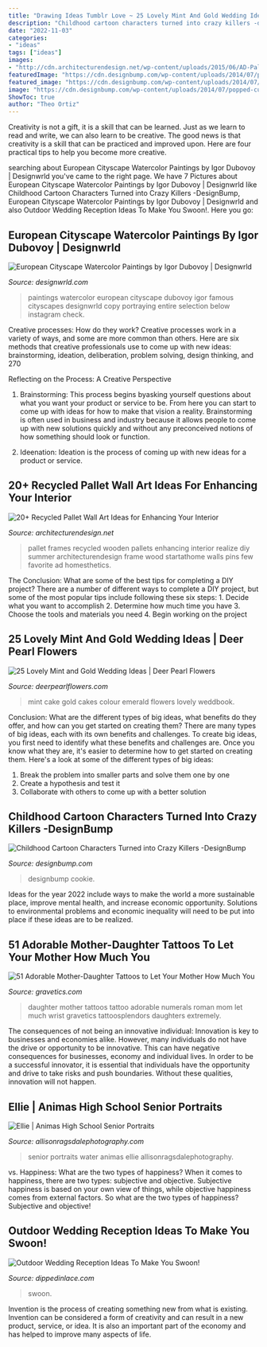 ```yaml
---
title: "Drawing Ideas Tumblr Love ~ 25 Lovely Mint And Gold Wedding Ideas"
description: "Childhood cartoon characters turned into crazy killers -designbump"
date: "2022-11-03"
categories:
- "ideas"
tags: ["ideas"]
images:
- "http://cdn.architecturendesign.net/wp-content/uploads/2015/06/AD-Pallet-Wall-Art-17.jpg"
featuredImage: "https://cdn.designbump.com/wp-content/uploads/2014/07/popped-culture-evil-cartoon-characters-illustration-dan-luvisi-13.jpg"
featured_image: "https://cdn.designbump.com/wp-content/uploads/2014/07/popped-culture-evil-cartoon-characters-illustration-dan-luvisi-13.jpg"
image: "https://cdn.designbump.com/wp-content/uploads/2014/07/popped-culture-evil-cartoon-characters-illustration-dan-luvisi-13.jpg"
ShowToc: true
author: "Theo Ortiz"
---
```



Creativity is not a gift, it is a skill that can be learned. Just as we learn to read and write, we can also learn to be creative. The good news is that creativity is a skill that can be practiced and improved upon. Here are four practical tips to help you become more creative.

	

		
searching about European Cityscape Watercolor Paintings by Igor Dubovoy | Designwrld you've came to the right page. We have 7 Pictures about European Cityscape Watercolor Paintings by Igor Dubovoy | Designwrld like Childhood Cartoon Characters Turned into Crazy Killers -DesignBump, European Cityscape Watercolor Paintings by Igor Dubovoy | Designwrld and also Outdoor Wedding Reception Ideas To Make You Swoon!. Here you go:
		
    
## European Cityscape Watercolor Paintings By Igor Dubovoy | Designwrld

<img loading=lazy src="https://designwrld.com/wp-content/uploads/2016/12/European-Cityscape-Watercolor-Paintings-by-Igor-Dubovoy-03-Copy-740x1008.jpg" onerror="this.onerror=null;this.src='https://tse4.mm.bing.net/th?id=OIP.d1vxyphspDtrqE_UVcEbKgHaKF&amp;pid=15.1';" alt="European Cityscape Watercolor Paintings by Igor Dubovoy | Designwrld">

_Source: designwrld.com_

>paintings watercolor european cityscape dubovoy igor famous cityscapes designwrld copy portraying entire selection below instagram check. 

	

Creative processes: How do they work?
Creative processes work in a variety of ways, and some are more common than others. Here are six methods that creative professionals use to come up with new ideas: brainstorming, ideation, deliberation, problem solving, design thinking, and 270

Reflecting on the Process: A Creative Perspective

1. Brainstorming: This process begins byasking yourself questions about what you want your product or service to be. From here you can start to come up with ideas for how to make that vision a reality. Brainstorming is often used in business and industry because it allows people to come up with new solutions quickly and without any preconceived notions of how something should look or function.

2. Ideenation: Ideation is the process of coming up with new ideas for a product or service.

    
## 20+ Recycled Pallet Wall Art Ideas For Enhancing Your Interior

<img loading=lazy src="http://cdn.architecturendesign.net/wp-content/uploads/2015/06/AD-Pallet-Wall-Art-17.jpg" onerror="this.onerror=null;this.src='https://tse4.mm.bing.net/th?id=OIP.V_hfgegkhG0-jYP5O3FIJQHaLK&amp;pid=15.1';" alt="20+ Recycled Pallet Wall Art Ideas for Enhancing Your Interior">

_Source: architecturendesign.net_

>pallet frames recycled wooden pallets enhancing interior realize diy summer architecturendesign frame wood startathome walls pins few favorite ad homesthetics. 

	

The Conclusion: What are some of the best tips for completing a DIY project?
There are a number of different ways to complete a DIY project, but some of the most popular tips include following these six steps: 1. Decide what you want to accomplish 2. Determine how much time you have 3. Choose the tools and materials you need 4. Begin working on the project 
    
## 25 Lovely Mint And Gold Wedding Ideas | Deer Pearl Flowers

<img loading=lazy src="http://www.deerpearlflowers.com/wp-content/uploads/2015/06/Gorgeous-mint-and-green-wedding-cake.jpg" onerror="this.onerror=null;this.src='https://tse4.mm.bing.net/th?id=OIP.qk8wUijJxXAZMkYiC0YBzgHaLH&amp;pid=15.1';" alt="25 Lovely Mint and Gold Wedding Ideas | Deer Pearl Flowers">

_Source: deerpearlflowers.com_

>mint cake gold cakes colour emerald flowers lovely weddbook. 

	

Conclusion: What are the different types of big ideas, what benefits do they offer, and how can you get started on creating them?
There are many types of big ideas, each with its own benefits and challenges. To create big ideas, you first need to identify what these benefits and challenges are. Once you know what they are, it's easier to determine how to get started on creating them. Here's a look at some of the different types of big ideas:
1. Break the problem into smaller parts and solve them one by one
2. Create a hypothesis and test it
3. Collaborate with others to come up with a better solution

    
## Childhood Cartoon Characters Turned Into Crazy Killers -DesignBump

<img loading=lazy src="https://cdn.designbump.com/wp-content/uploads/2014/07/popped-culture-evil-cartoon-characters-illustration-dan-luvisi-13.jpg" onerror="this.onerror=null;this.src='https://tse4.mm.bing.net/th?id=OIP.OT1m3PpqBualFbheRgggtQHaK6&amp;pid=15.1';" alt="Childhood Cartoon Characters Turned into Crazy Killers -DesignBump">

_Source: designbump.com_

>designbump cookie. 

	

Ideas for the year 2022 include ways to make the world a more sustainable place, improve mental health, and increase economic opportunity. Solutions to environmental problems and economic inequality will need to be put into place if these ideas are to be realized.

    
## 51 Adorable Mother-Daughter Tattoos To Let Your Mother How Much You

<img loading=lazy src="https://www.gravetics.com/wp-content/uploads/2017/07/Roman-Numerals-Mother-Daughter-Tattoo.jpg" onerror="this.onerror=null;this.src='https://tse1.mm.bing.net/th?id=OIP.1stbYXGumRyAny_rTOim5AHaJQ&amp;pid=15.1';" alt="51 Adorable Mother-Daughter Tattoos to Let Your Mother How Much You">

_Source: gravetics.com_

>daughter mother tattoos tattoo adorable numerals roman mom let much wrist gravetics tattoosplendors daughters extremely. 

	

The consequences of not being an innovative individual:
Innovation is key to businesses and economies alike. However, many individuals do not have the drive or opportunity to be innovative. This can have negative consequences for businesses, economy and individual lives. In order to be a successful innovator, it is essential that individuals have the opportunity and drive to take risks and push boundaries. Without these qualities, innovation will not happen.

    
## Ellie | Animas High School Senior Portraits

<img loading=lazy src="http://allisonragsdalephotography.com/wp-content/uploads/2013/07/allisonragsdalephotography-34-681x1024.jpg" onerror="this.onerror=null;this.src='https://tse1.mm.bing.net/th?id=OIP.EcwX5IW2-euphX6jwxvUgAHaLI&amp;pid=15.1';" alt="Ellie | Animas High School Senior Portraits">

_Source: allisonragsdalephotography.com_

>senior portraits water animas ellie allisonragsdalephotography. 

	

vs. Happiness: What are the two types of happiness?
When it comes to happiness, there are two types: subjective and objective. Subjective happiness is based on your own view of things, while objective happiness comes from external factors. So what are the two types of happiness? Subjective and objective!

    
## Outdoor Wedding Reception Ideas To Make You Swoon!

<img loading=lazy src="https://dippedinlace.com/wp-content/uploads/2015/03/Outdoor-Wedding-Reception-Ideas-7.jpg" onerror="this.onerror=null;this.src='https://tse1.mm.bing.net/th?id=OIP.r0ztHN-ZQ26CTTrBsuwXXAHaK8&amp;pid=15.1';" alt="Outdoor Wedding Reception Ideas To Make You Swoon!">

_Source: dippedinlace.com_

>swoon. 

	

Invention is the process of creating something new from what is existing. Invention can be considered a form of creativity and can result in a new product, service, or idea. It is also an important part of the economy and has helped to improve many aspects of life.


